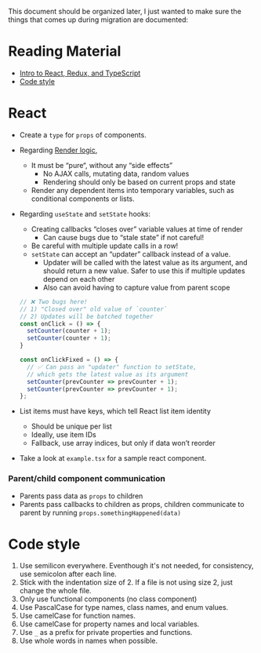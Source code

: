 This document should be organized later, I just wanted to make sure the things that comes up during migration are documented:

# Reading Material

- [Intro to React, Redux, and TypeScript](https://blog.isquaredsoftware.com/presentations/react-redux-ts-intro-2020-12)
- [Code style](https://github.com/typescript-cheatsheets/react)


# React

- Create a `type` for `props` of components.

- Regarding [Render logic](https://blog.isquaredsoftware.com/presentations/react-redux-ts-intro-2020-12/#/36),
  - It must be “pure“, without any “side effects”
    - No AJAX calls, mutating data, random values
    - Rendering should only be based on current props and state
  - Render any dependent items into temporary variables, such as conditional components or lists.

- Regarding `useState` and `setState` hooks:
  - Creating callbacks “closes over” variable values at time of render
    - Can cause bugs due to “stale state” if not careful!
  - Be careful with multiple update calls in a row!
  - `setState` can accept an “updater” callback instead of a value.
    - Updater will be called with the latest value as its argument, and should return a new value. Safer to use this if multiple updates depend on each other
    - Also can avoid having to capture value from parent scope

  ```typescript
  // ❌ Two bugs here!
  // 1) "Closed over" old value of `counter`
  // 2) Updates will be batched together
  const onClick = () => {
    setCounter(counter + 1);
    setCounter(counter + 1);
  }

  const onClickFixed = () => {
    // ✅ Can pass an "updater" function to setState,
    // which gets the latest value as its argument
    setCounter(prevCounter => prevCounter + 1);
    setCounter(prevCounter => prevCounter + 1);
  };
  ```
- List items must have keys, which tell React list item   identity
  - Should be unique per list
  - Ideally, use item IDs
  - Fallback, use array indices, but only if data won’t reorder

- Take a look at `example.tsx` for a sample react component.

### Parent/child component communication

- Parents pass data as `props` to children
- Parents pass callbacks to children as props, children communicate to parent by running `props.somethingHappened(data)`



# Code style
1. Use semilicon everywhere. Eventhough it's not needed, for consistency, use semicolon after each line.
2. Stick with the indentation size of 2. If a file is not using size 2, just change the whole file.
3. Only use functional components (no class component)
4. Use PascalCase for type names, class names, and enum values.
5. Use camelCase for function names.
6. Use camelCase for property names and local variables.
7. Use `_` as a prefix for private properties and functions.
8. Use whole words in names when possible.



